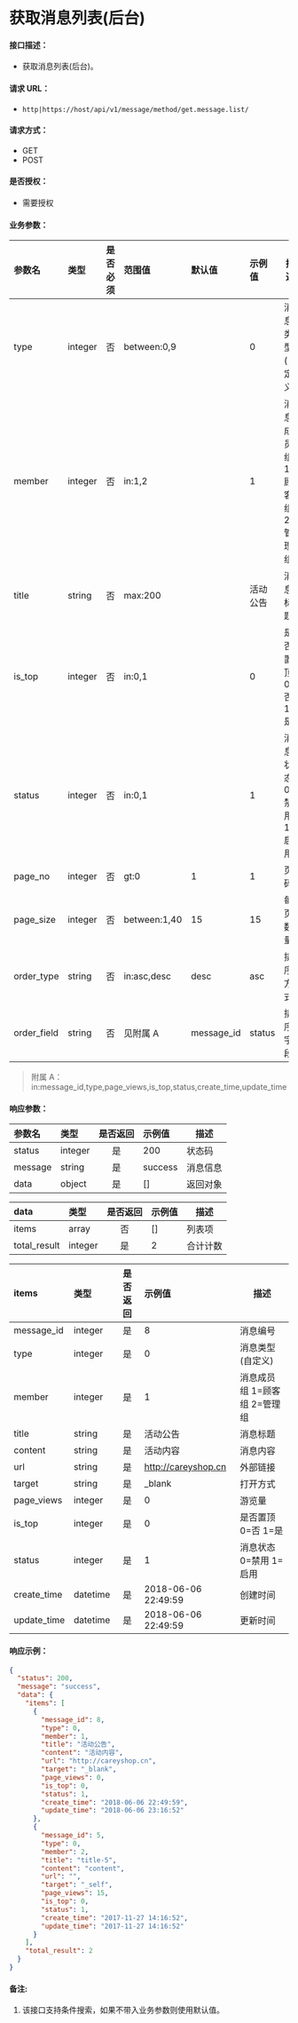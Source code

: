 # 获取消息列表(后台)

#### 接口描述：
- 获取消息列表(后台)。

#### 请求 URL：
- `http|https://host/api/v1/message/method/get.message.list/`

#### 请求方式：
- GET
- POST

#### 是否授权：
- 需要授权

#### 业务参数：
|参数名|类型|是否必须|范围值|默认值|示例值|描述|
|:----|:---|:---:|:-----|:-----|:-----|-----|
|type |integer |否 |between:0,9 | |0 |消息类型(自定义) |
|member |integer |否 |in:1,2 | |1 |消息成员组 1=顾客组 2=管理组 |
|title |string |否 |max:200 | |活动公告 |消息标题 |
|is_top |integer |否 |in:0,1 | |0 |是否置顶 0=否 1=是 |
|status |integer |否 |in:0,1 | |1 |消息状态 0=禁用 1=启用 |
|page_no |integer |否 |gt:0 |1 |1 |页码 |
|page_size |integer |否 |between:1,40 |15 |15 |每页数量 |
|order_type |string |否 |in:asc,desc |desc |asc |排序方式 |
|order_field |string |否 |见附属 A |message_id |status |排序字段 |

> 附属 A：
in:message_id,type,page_views,is_top,status,create_time,update_time

#### 响应参数：
|参数名|类型|是否返回|示例值|描述|
|:-----|:-----|:---:|:-----|-----|
|status |integer |是 |200 |状态码 |
|message |string |是 |success |消息信息 |
|data |object |是 |[] |返回对象 |

|data|类型|是否返回|示例值|描述|
|:-----|:-----|:---:|:-----|-----|
|items |array |否 |[] |列表项 |
|total_result |integer |是 |2 |合计计数 |

|items|类型|是否返回|示例值|描述|
|:-----|:-----|:---:|:-----|-----|
|message_id |integer |是 |8 |消息编号 |
|type |integer |是 |0 |消息类型(自定义) |
|member |integer |是 |1 |消息成员组 1=顾客组 2=管理组 |
|title |string |是 |活动公告 |消息标题 |
|content |string |是 |活动内容 |消息内容 |
|url |string |是 |http://careyshop.cn |外部链接 |
|target |string |是 |_blank |打开方式 |
|page_views |integer |是 |0 |游览量 |
|is_top |integer |是 |0 |是否置顶 0=否 1=是 |
|status |integer |是 |1 |消息状态 0=禁用 1=启用 |
|create_time |datetime |是 |2018-06-06 22:49:59 |创建时间 |
|update_time |datetime |是 |2018-06-06 22:49:59 |更新时间 |

#### 响应示例：
```json
{
  "status": 200,
  "message": "success",
  "data": {
    "items": [
      {
        "message_id": 8,
        "type": 0,
        "member": 1,
        "title": "活动公告",
        "content": "活动内容",
        "url": "http://careyshop.cn",
        "target": "_blank",
        "page_views": 0,
        "is_top": 0,
        "status": 1,
        "create_time": "2018-06-06 22:49:59",
        "update_time": "2018-06-06 23:16:52"
      },
      {
        "message_id": 5,
        "type": 0,
        "member": 2,
        "title": "title-5",
        "content": "content",
        "url": "",
        "target": "_self",
        "page_views": 15,
        "is_top": 0,
        "status": 1,
        "create_time": "2017-11-27 14:16:52",
        "update_time": "2017-11-27 14:16:52"
      }
    ],
    "total_result": 2
  }
}
```

#### 备注:
1. 该接口支持条件搜索，如果不带入业务参数则使用默认值。